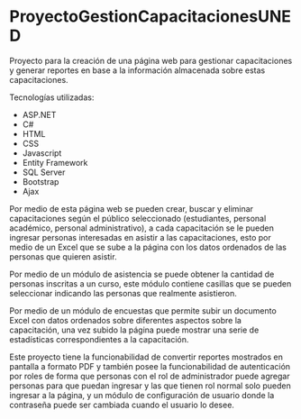 # ProyectoGestionCapacitacionesUNED
Proyecto para la creación de una página web para gestionar capacitaciones y generar reportes en base a la información almacenada sobre estas capacitaciones.

Tecnologías utilizadas:
-	ASP.NET
-	C#
-	HTML
-	CSS
-	Javascript
-	Entity Framework
-	SQL Server
-	Bootstrap
- Ajax

Por medio de esta página web se pueden crear, buscar y eliminar capacitaciones según el público seleccionado (estudiantes, personal académico, personal administrativo), a cada 
capacitación se le pueden ingresar personas interesadas en asistir a las capacitaciones, esto por medio de un Excel que se sube a la página con los datos ordenados de las personas que quieren asistir.

Por medio de un módulo de asistencia se puede obtener la cantidad de personas inscritas a un curso, este módulo contiene casillas que se pueden seleccionar indicando las personas que realmente
asistieron.

Por medio de un módulo de encuestas que permite subir un documento Excel con datos ordenados sobre diferentes aspectos sobre la capacitación, una vez subido la página puede mostrar
una serie de estadísticas correspondientes a la capacitación.

Este proyecto tiene la funcionabilidad de convertir reportes mostrados en pantalla a formato PDF y también posee la funcionabilidad de autenticación por roles de forma que personas con el rol de administrador puede agregar personas
para que puedan ingresar y las que tienen rol normal solo pueden ingresar a la página, y un módulo de configuración de usuario donde la contraseña puede ser cambiada cuando el usuario lo desee.

